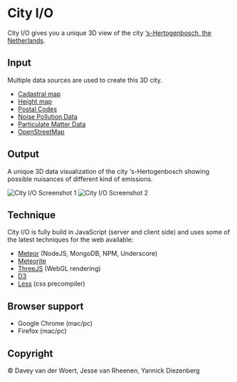 # City I/O
City I/O gives you a unique 3D view of the city [‘s-Hertogenbosch, the Netherlands](http://www.openstreetmap.org/#map=12/51.7012/5.3304). 

## Input
Multiple data sources are used to create this 3D city. 

* [Cadastral map](http://www.kadaster.nl/bag)
* [Height map](http://ahn.geodan.nl/ahn/)
* [Postal Codes](http://www.nlextract.nl)
* [Noise Pollution Data](http://geoproxy.s-hertogenbosch.nl/apps2/geoportal_geluid.html)
* [Particulate Matter Data](http://www.nsl-monitoring.nl/viewer/)
* [OpenStreetMap](http://wiki.openstreetmap.org/wiki/Main_Page)

## Output
A unique 3D data visualization of the city ‘s-Hertogenbosch showing possible nuisances of different kind of emissions.

![City I/O Screenshot 1](http://s28.postimg.org/qmydkk8m5/gh1.png)
![City I/O Screenshot 2](http://s28.postimg.org/5rc39bcf1/gh2.png)

## Technique
City I/O is fully build in JavaScript (server and client side) and uses some of the latest techniques for the web available:
* [Meteor](https://www.meteor.com/) (NodeJS, MongoDB, NPM, Underscore)
* [Meteorite](https://github.com/oortcloud/meteorite)
* [ThreeJS](http://www.threejs.org) (WebGL rendering)
* [D3](http://d3js.org/)
* [Less](http://lesscss.org/) (css precompiler)

## Browser support
* Google Chrome (mac/pc)
* Firefox (mac/pc)

## Copyright
© Davey van der Woert, Jesse van Rheenen, Yannick Diezenberg
